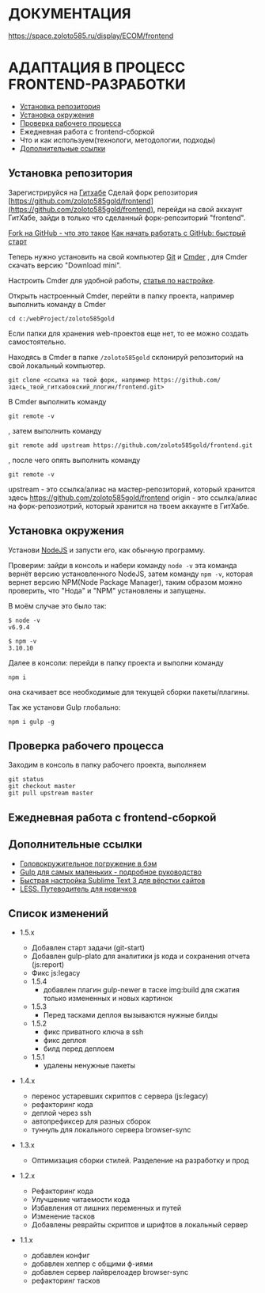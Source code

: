 
# ДОКУМЕНТАЦИЯ

https://space.zoloto585.ru/display/ECOM/frontend

# АДАПТАЦИЯ В ПРОЦЕСС FRONTEND-РАЗРАБОТКИ

 - [Установка репозитория](#Установка-репозитория)
 - [Установка окружения](#Установка-окружения)
 - [Проверка рабочего процесса](#Проверка-рабочего-процесса)
 - Ежедневная работа с frontend-сборкой
 - Что и как используем(технологи, методологии, подходы)
 - [Дополнительные ссылки](#Дополнительные-ссылки)






## Установка репозитория
Зарегистрируйся на [Гитхабе](https://github.com/)
Сделай форк репозитория [https://github.com/zoloto585gold/frontend](https://github.com/zoloto585gold/frontend), 
перейди на свой аккаунт ГитХабе,
зайди в только что сделанный форк-репозиторий "frontend".

[Fork на GitHub - что это такое](http://gearmobile.github.io/git/fork-github/)
[Как начать работать с GitHub: быстрый старт](https://habrahabr.ru/post/125799/)

Теперь нужно установить на свой компьютер [Git](https://git-scm.com/download) и [Cmder](http://cmder.net/) , для Cmder скачать версию "Download mini".

Настроить Cmder для удобной работы, [статья по настройке](http://nicothin.pro/page/console-windows).

Открыть настроенный Cmder, перейти в папку проекта, например выполнить команду в Cmder
```
cd c:/webProject/zoloto585gold
```
Если папки для хранения web-проектов еще нет, то ее можно создать самостоятельно.

Находясь в Cmder  в папке `/zoloto585gold` склонируй репозиторий на свой локальный компьютер.
```
git clone <ссылка на твой форк, например https://github.com/здесь_твой_гитхабовский_ллогин/frontend.git>
```

В Cmder выполнить команду
```
git remote -v
```
, затем выполнить команду

```
git remote add upstream https://github.com/zoloto585gold/frontend.git
```
, после чего опять выполнить команду
```
git remote -v
```
upstream - это ссылка/алиас на мастер-репозиторий, который хранится здесь https://github.com/zoloto585gold/frontend
origin - это ссылка/алиас на форк-репозиотрий, который хранится на твоем аккаунте в ГитХабе.



## Установка окружения

Установи [NodeJS](https://nodejs.org/en/) и запусти его, как обычную программу.

Проверим: зайди в консоль и набери команду `node -v` эта команда вернёт версию установленного NodeJS, затем команду `npm -v`, которая вернет версию NPM(Node Package Manager),
таким образом можно проверить, что "Нода" и "NPM" установлены и запущены.

В моём случае это было так:
```
$ node -v
v6.9.4

$ npm -v
3.10.10
```

Далее в консоли: перейди в папку проекта и выполни команду 
```
npm i
```
она скачивает все необходимые для текущей сборки пакеты/плагины.

Так же установи Gulp глобально:
```
npm i gulp -g
```



## Проверка рабочего процесса

Заходим в консоль в папку рабочего проекта, выполняем
```
git status
git checkout master
git pull upstream master
```



## Ежедневная работа с frontend-сборкой




## Дополнительные ссылки

 - [Головокружительное погружение в бэм](https://frontender.info/MindBEMding/)
 - [Gulp для самых маленьких - подробное руководство](https://www.youtube.com/watch?v=vW51JUVT66w)
 - [Быстрая настройка Sublime Text 3 для вёрстки сайтов](https://www.youtube.com/watch?v=qlueo6wFikM&index=1&list=PLyf8LgkO_8q-qm9nDvyT3S1Flx0Yfgs3M)
 - [LESS. Путеводитель для новичков](https://mrmlnc.gitbooks.io/less-guidebook-for-beginners/content/)



## Список изменений

- 1.5.x
	- Добавлен старт задачи (git-start)
	- Добавлен gulp-plato для аналитики js кода и сохранения отчета (js:report)
	- Фикс js:legacy
	- 1.5.4
		- добавлен плагин gulp-newer в таске img:build для сжатия только измененных и новых картинок
	- 1.5.3
		- Перед тасками деплоя вызываются нужные билды
	- 1.5.2
		- фикс приватного ключа в ssh
		- фикс деплоя
		- билд перед деплоем
	- 1.5.1
		- удалены ненужные пакеты

- 1.4.x
	- перенос устаревших скриптов с сервера (js:legacy)
	- рефакторинг кода
	- деплой через ssh
	- автопрефиксер для разных сборок
	- туннуль для локального сервера browser-sync

- 1.3.x
	- Оптимизация сборки стилей. Разделение на разработку и прод

- 1.2.x
	- Рефакторинг кода
	- Улучшение читаемости кода
	- Избавления от лишних переменных и путей
	- Изменение тасков
	- Добавлены реврайты скриптов и шрифтов в локальный сервер

- 1.1.x
	- добавлен конфиг
	- добавлен хелпер с общими ф-иями
	- добавлен сервер лайврелоадер browser-sync
	- рефакторинг тасков